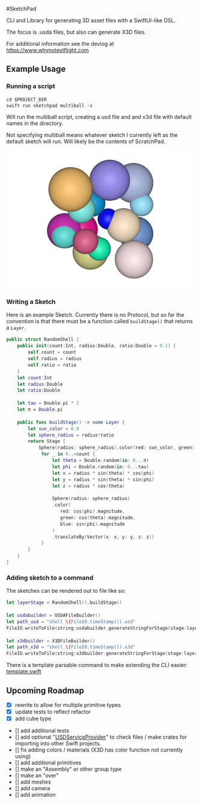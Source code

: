 #SketchPad

CLI and Library for generating 3D asset files with a SwiftUI-like DSL.

The focus is .usda files, but also can generate X3D files. 

For additional information see the devlog at https://www.whynotestflight.com

## Example Usage


### Running a script

```
cd $PROJECT_DIR
swift run sketchpad multiball -s
```

Will run the multiball script, creating a usd file and and x3d file with default names in the directory. 

Not specifying multiball means whatever sketch I currently left as the default sketch will run. Will likely be the contents of ScratchPad. 

![Example of a usdrecord rendered multiball outputted usd file](multiball_example.png)


### Writing a Sketch

Here is an example Sketch. Currently there is no Protocol, but so far the convention is that there must be a function called `buildStage()` that returns a `Layer`. 

```swift
public struct RandomShell {
    public init(count:Int, radius:Double, ratio:Double = 0.1) {
        self.count = count
        self.radius = radius
        self.ratio = ratio
    }
    let count:Int
    let radius:Double
    let ratio:Double

    let tau = Double.pi * 2
    let π = Double.pi

    public func buildStage() -> some Layer {
        let sun_color = 0.9
        let sphere_radius = radius*ratio
        return Stage {
            Sphere(radius: sphere_radius).color(red: sun_color, green: sun_color, blue: sun_color)
             for _ in 0..<count {
                 let theta = Double.random(in: 0...π)
                 let phi = Double.random(in: 0...tau)
                 let x = radius * sin(theta) * cos(phi)
                 let y = radius * sin(theta) * sin(phi)
                 let z = radius * cos(theta)
                 
                 Sphere(radius: sphere_radius)
                 .color(
                    red: cos(phi).magnitude,
                    green: cos(theta).magnitude, 
                    blue: sin(phi).magnitude
                 )
                 .translateBy(Vector(x: x, y: y, z: z))
             }
        }
    }
}
```

### Adding sketch to a command

The sketches can be rendered out to file like so: 

```swift
let layerStage = RandomShell().buildStage()

let usdabuilder = USDAFileBuilder()
let path_usd = "shell_\(FileIO.timeStamp()).usd"
FileIO.writeToFile(string:usdabuilder.generateStringForStage(stage:layerStage), filePath: path_usd)

let x3dbuilder = X3DFileBuilder()
let path_x3d = "shell_\(FileIO.timeStamp()).x3d"
FileIO.writeToFile(string:x3dbuilder.generateStringForStage(stage:layerStage), filePath: path_x3d)
```

There is a template parsable command to make extending the CLI easier: [template.swift](/Sources/SketchPadCLI/template.swift)



## Upcoming Roadmap
- [x] rewrite to allow for multiple primitive types
- [x] update tests to reflect refactor
- [x] add cube type
- [] add additional tests
- [] add optional "[USDServiceProvider](https://github.com/carlynorama/USDServiceProvider)" to check files / make crates for importing into other Swift projects.  
- [] fix adding colors / materials (X3D has color function not currently using)
- [] add additional primitives
- [] make an "Assembly" or other group type
- [] make an "over" 
- [] add meshes
- [] add camera
- [] add animation



